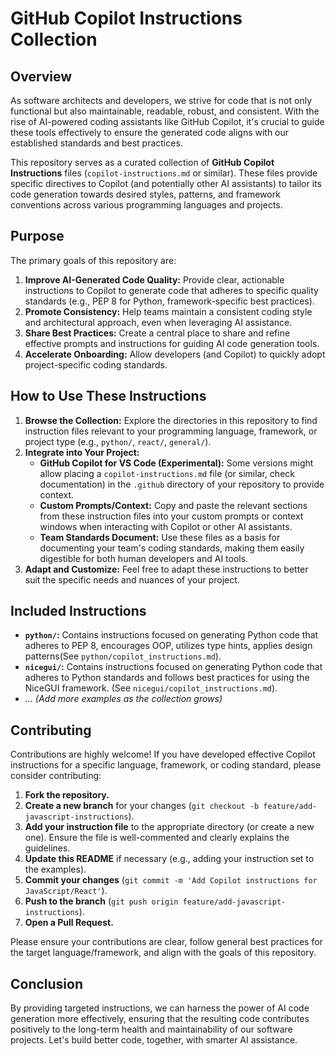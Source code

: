 # GitHub Copilot Instructions Collection

## Overview

As software architects and developers, we strive for code that is not only functional but also maintainable, readable, robust, and consistent. With the rise of AI-powered coding assistants like GitHub Copilot, it's crucial to guide these tools effectively to ensure the generated code aligns with our established standards and best practices.

This repository serves as a curated collection of **GitHub Copilot Instructions** files (`copilot-instructions.md` or similar). These files provide specific directives to Copilot (and potentially other AI assistants) to tailor its code generation towards desired styles, patterns, and framework conventions across various programming languages and projects.

## Purpose

The primary goals of this repository are:

1.  **Improve AI-Generated Code Quality:** Provide clear, actionable instructions to Copilot to generate code that adheres to specific quality standards (e.g., PEP 8 for Python, framework-specific best practices).
2.  **Promote Consistency:** Help teams maintain a consistent coding style and architectural approach, even when leveraging AI assistance.
3.  **Share Best Practices:** Create a central place to share and refine effective prompts and instructions for guiding AI code generation tools.
4.  **Accelerate Onboarding:** Allow developers (and Copilot) to quickly adopt project-specific coding standards.

## How to Use These Instructions

1.  **Browse the Collection:** Explore the directories in this repository to find instruction files relevant to your programming language, framework, or project type (e.g., `python/`, `react/`, `general/`).
2.  **Integrate into Your Project:**
    * **GitHub Copilot for VS Code (Experimental):** Some versions might allow placing a `copilot-instructions.md` file (or similar, check documentation) in the `.github` directory of your repository to provide context.
    * **Custom Prompts/Context:** Copy and paste the relevant sections from these instruction files into your custom prompts or context windows when interacting with Copilot or other AI assistants.
    * **Team Standards Document:** Use these files as a basis for documenting your team's coding standards, making them easily digestible for both human developers and AI tools.
3.  **Adapt and Customize:** Feel free to adapt these instructions to better suit the specific needs and nuances of your project.

## Included Instructions

* **`python/`:** Contains instructions focused on generating Python code that adheres to PEP 8, encourages OOP, utilizes type hints, applies design patterns(See `python/copilot_instructions.md`).
* **`nicegui/`:** Contains instructions focused on generating Python code that adheres to Python standards and follows best practices for using the NiceGUI framework. (See `nicegui/copilot_instructions.md`).
* *... (Add more examples as the collection grows)*

## Contributing

Contributions are highly welcome! If you have developed effective Copilot instructions for a specific language, framework, or coding standard, please consider contributing:

1.  **Fork the repository.**
2.  **Create a new branch** for your changes (`git checkout -b feature/add-javascript-instructions`).
3.  **Add your instruction file** to the appropriate directory (or create a new one). Ensure the file is well-commented and clearly explains the guidelines.
4.  **Update this README** if necessary (e.g., adding your instruction set to the examples).
5.  **Commit your changes** (`git commit -m 'Add Copilot instructions for JavaScript/React'`).
6.  **Push to the branch** (`git push origin feature/add-javascript-instructions`).
7.  **Open a Pull Request.**

Please ensure your contributions are clear, follow general best practices for the target language/framework, and align with the goals of this repository.

## Conclusion

By providing targeted instructions, we can harness the power of AI code generation more effectively, ensuring that the resulting code contributes positively to the long-term health and maintainability of our software projects. Let's build better code, together, with smarter AI assistance.
